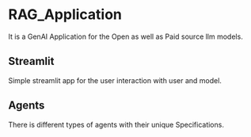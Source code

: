 # RAG_Application
It is a GenAI Application for the Open as well as Paid source llm models.

## Streamlit
Simple streamlit app for the user interaction with user and model.

## Agents
There is different types of agents with their unique Specifications.
